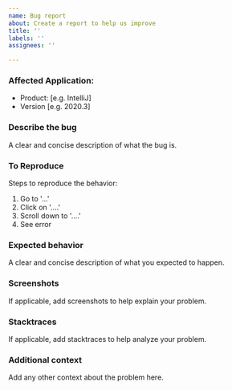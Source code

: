 ```yaml
---
name: Bug report
about: Create a report to help us improve
title: ''
labels: ''
assignees: ''

---
```


### Affected Application:
 - Product: [e.g. IntelliJ]
 - Version [e.g. 2020.3]

### Describe the bug
A clear and concise description of what the bug is.

### To Reproduce
Steps to reproduce the behavior:
1. Go to '...'
2. Click on '....'
3. Scroll down to '....'
4. See error

### Expected behavior
A clear and concise description of what you expected to happen.

### Screenshots
If applicable, add screenshots to help explain your problem.

### Stacktraces
If applicable, add stacktraces to help analyze your problem.

### Additional context
Add any other context about the problem here.
